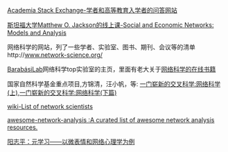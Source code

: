 
[Academia Stack Exchange-学者和高等教育入学者的问答网站](https://academia.stackexchange.com/)

[斯坦福大学Matthew O. Jackson的线上课-Social and Economic Networks: Models and Analysis](https://www.coursera.org/learn/social-economic-networks)

网络科学的网站，列了一些学者、实验室、图书、期刊、会议等的清单http://www.network-science.org/

[BarabásiLab](https://www.barabasilab.com/)网络科学top实验室的主页，里面有老大关于[网络科学的在线书籍](http://networksciencebook.com/chapter/1)

国家自然科学基金重点项目,方锦清，汪小帆，等: [一门崭新的交叉科学:网络科学(上)](http://kns.cnki.net/KCMS/detail/detail.aspx?dbcode=CJFQ&dbname=CJFD2007&filename=WLXJ200703001&uid=WEEvREcwSlJHSldTTEYzU3EydDRPaGVMOXlJRW1QK21xZVJ2TGx2c0F4bz0=$9A4hF_YAuvQ5obgVAqNKPCYcEjKensW4IQMovwHtwkF4VYPoHbKxJw!!&v=MTE2NDRaTEc0SHRiTXJJOUZaWVI4ZVgxTHV4WVM3RGgxVDNxVHJXTTFGckNVUkxPZlp1ZHNGeURnVnJySk1pSFQ=),[一门崭新的交叉科学:网络科学(下篇)](http://kns.cnki.net/KCMS/detail/detail.aspx?dbcode=CJFQ&dbname=CJFD2007&filename=WLXJ200704003&uid=WEEvREcwSlJHSldTTEYzU3EydDRPaGVMOXlJRW1QK21xZVJ2TGx2c0F4bz0=$9A4hF_YAuvQ5obgVAqNKPCYcEjKensW4IQMovwHtwkF4VYPoHbKxJw!!&v=MDgzNzJUM3FUcldNMUZyQ1VSTE9mWnVkc0Z5RGhVTHJBTWlIVFpMRzRIdGJNcTQ5Rlo0UjhlWDFMdXhZUzdEaDE=)


[wiki-List of network scientists](https://en.wikipedia.org/wiki/List_of_network_scientists)

[awesome-network-analysis :A curated list of awesome network analysis resources. ](https://github.com/briatte/awesome-network-analysis)

[阳志平：元学习——以微表情和网络心理学为例](https://mp.weixin.qq.com/s?__biz=MzI1NjQ5NzM2Ng==&mid=2247483745&idx=1&sn=d08c05afdd6203636f3f22b9bd76b58d&scene=0#wechat_redirect)

